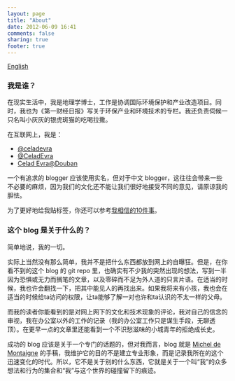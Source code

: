 ```yaml
---
layout: page
title: "About"
date: 2012-06-09 16:41
comments: false
sharing: true
footer: true
---
```


[English](index-en)

### 我是谁？

在现实生活中，我是地理学博士，工作是协调国际环境保护和产业改造项目。同时，我也为《第一财经日报》写关于环保产业和环境技术的专栏。我还负责伺候一只名叫小灰灰的银虎斑猫的吃喝拉撒。

在互联网上，我是：

* [@celadevra](https://twitter.com/#!/celadevra)
* [@CeladEvra](http://www.weibo.com/celadevra)
* [Celad Evra@Douban](http://www.douban.com/people/celadevra/)

一个有追求的 blogger 应该使用实名，但对于中文 blogger，这往往会带来一些不必要的麻烦，因为我们的文化还不能让我们很好地接受不同的意见，请原谅我的胆怯。

为了更好地给我贴标签，你还可以参考[我相信的10件事](ten-things-i-believe)。

### 这个 blog 是关于什么的？

简单地说，我的一切。

实际上当然没有那么简单，我并不是把什么东西都放到网上的自曝狂。但是，在你看不到的这个 blog 的 git repo 里，也确实有不少我的突然出现的想法，写到一半因为恐惧或无力而搁笔的文章，以及零碎而不足为外人道的只言片语。在适当的时候，我也许会翻找一下，把其中能见人的再找出来。如果我将来有小孩，我也会在适当的时候给ta访问的权限，让ta能够了解一对也许和ta认识的不太一样的父母。

而我的读者你能看到的是对网上网下的文化和技术现象的评论，我对自己的信念的审视，我在办公室以外的工作的记录（我的办公室工作只是谋生手段，无聊透顶）。在更早一点的文章里还能看到一个不识愁滋味的小城青年的拒绝成长史。

成功的 blog 应该是关于一个专门的话题的，但对我而言，blog 就是 [Michel de Montaigne](http://oregonstate.edu/instruct/phl302/texts/montaigne/m-essays_contents.html) 的手稿，我维护它的目的不是建立专业形象，而是记录我所在的这个迅速变化的时代。所以，它不是关于别的什么东西，它就是关于一个叫“我”的众多想法和行为的集合和“我”与这个世界的碰撞留下的痕迹。

